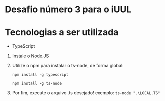 # Desafio número 3 para o iUUL
# Tecnologias a ser utilizada
- TypeScript

1. Instale o Node.JS
2. Utilize o npm para instalar o ts-node, de forma global:

      ```npm install -g typescript```
      
      ```npm install -g ts-node```

3. Por fim, execute o arquivo .ts desejado!
      exemplo: ```ts-node ".\LOCAL.TS" ```